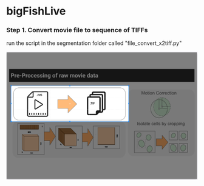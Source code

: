 # bigFishLive

### Step 1. Convert movie file to sequence of TIFFs

run the script in the segmentation folder called "file_convert_x2tiff.py"

![image info](./images/image_1.png)
